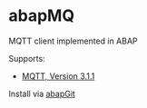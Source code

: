 # abapMQ

MQTT client implemented in ABAP

Supports:
* [MQTT, Version 3.1.1](http://docs.oasis-open.org/mqtt/mqtt/v3.1.1/errata01/os/mqtt-v3.1.1-errata01-os-complete.html)

Install via [abapGit](http://abapgit.org)
